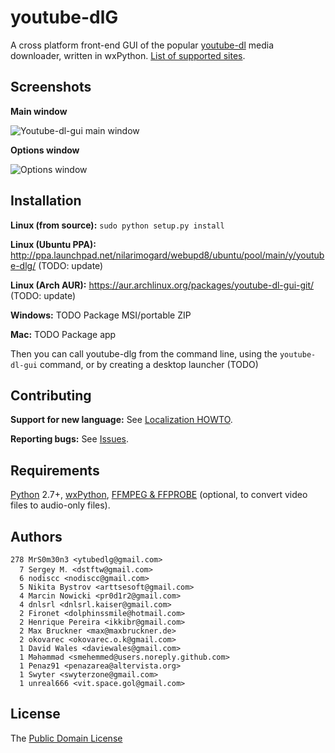 # youtube-dlG

A cross platform front-end GUI of the popular [youtube-dl](http://rg3.github.io/youtube-dl/) media downloader, written in wxPython. [List of supported sites](https://rg3.github.io/youtube-dl/supportedsites.html).

## Screenshots

**Main window**

![Youtube-dl-gui main window](http://i.imgur.com/I4oXPWs.png)

**Options window**

![Options window](http://i.imgur.com/eShdoLD.png)

## Installation

**Linux (from source):** `sudo python setup.py install`

**Linux (Ubuntu PPA):** http://ppa.launchpad.net/nilarimogard/webupd8/ubuntu/pool/main/y/youtube-dlg/ (TODO: update)

**Linux (Arch AUR):** https://aur.archlinux.org/packages/youtube-dl-gui-git/ (TODO: update)

**Windows:** TODO Package MSI/portable ZIP

**Mac:** TODO Package app

Then you can call youtube-dlg from the command line, using the `youtube-dl-gui` command, or by creating a desktop launcher (TODO)

## Contributing

**Support for new language:** See [Localization HOWTO](locale_build/HOWTO.md).

**Reporting bugs:** See [Issues](https://github.com/youtube-dlg/youtube-dl-gui/issues/).


## Requirements
[Python](http://www.python.org) 2.7+, [wxPython](http://wxpython.org), [FFMPEG & FFPROBE](http://www.ffmpeg.org) (optional, to convert video files to audio-only files).

## Authors

    278	MrS0m30n3 <ytubedlg@gmail.com>
      7	Sergey M․ <dstftw@gmail.com>
      6	nodiscc <nodiscc@gmail.com>
      5	Nikita Bystrov <arttsesoft@gmail.com>
      4	Marcin Nowicki <pr0d1r2@gmail.com>
      4	dnlsrl <dnlsrl.kaiser@gmail.com>
      2	Fironet <dolphinssmile@hotmail.com>
      2	Henrique Pereira <ikkibr@gmail.com>
      2	Max Bruckner <max@maxbruckner.de>
      2	okovarec <okovarec.o.k@gmail.com>
      1	David Wales <daviewales@gmail.com>
      1	Məhəmməd <smehemmed@users.noreply.github.com>
      1	Penaz91 <penazarea@altervista.org>
      1	Swyter <swyterzone@gmail.com>
      1	unreal666 <vit.space.gol@gmail.com>
      
## License

The [Public Domain License](LICENSE)

